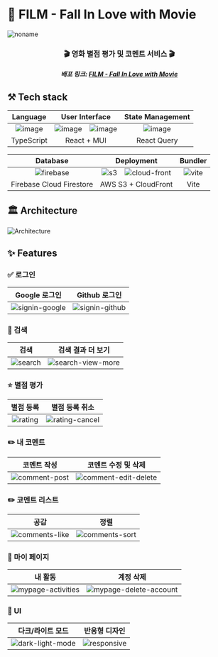 # 🎥 FILM - Fall In Love with Movie
![noname](https://github.com/donghun-k/fall-in-love-with-movie/assets/60064471/bccd41af-dac3-44ed-9ab3-d3465baa1fac)

<h3 align="center">🎬 영화 별점 평가 및 코멘트 서비스 🎬</h3>
<h5 align="center">배포 링크: <a href="https://fall-in-love-with-movie.site">FILM - Fall In Love with Movie</a></h5>

## ⚒️ Tech stack
|Language|User Interface|State Management|
|:---:|:---:|:---:|
|![image](https://github.com/donghun-k/fall-in-love-with-movie/assets/60064471/3ca9aaba-151d-4958-8a44-a83a5b71a1fc)|![image](https://github.com/donghun-k/fall-in-love-with-movie/assets/60064471/77f75a78-fed9-4d11-8a7b-bdf519fad6ce)&nbsp;&nbsp;&nbsp;&nbsp;![image](https://github.com/donghun-k/fall-in-love-with-movie/assets/60064471/f4612863-f2d8-4444-b942-d6c439381c23)|![image](https://github.com/donghun-k/fall-in-love-with-movie/assets/60064471/c9263ea3-a154-4f80-8a08-031f01643e2f)|
|TypeScript|React + MUI|React Query|

|Database|Deployment|Bundler|
|:---:|:---:|:---:|
|![firebase](https://github.com/donghun-k/fall-in-love-with-movie/assets/60064471/abb25f5d-8862-4619-be81-d3953ce6bfe1)|![s3](https://github.com/donghun-k/fall-in-love-with-movie/assets/60064471/92af66a6-826b-4844-8cf4-bf13eaef153f)&nbsp;&nbsp;&nbsp;&nbsp;![cloud-front](https://github.com/donghun-k/fall-in-love-with-movie/assets/60064471/90079b28-e258-4adf-986c-aeaa88aa1654)|![vite](https://github.com/donghun-k/fall-in-love-with-movie/assets/60064471/3b5a9c6f-246b-41d6-9764-e8e0a81fc280)|
|Firebase Cloud Firestore|AWS S3 + CloudFront|Vite|


## 🏛️ Architecture
![Architecture](https://github.com/donghun-k/fall-in-love-with-movie/assets/60064471/7f029863-c831-4d5e-881c-4b8a33f62daf)



## ✨ Features
### ✅ 로그인
|Google 로그인|Github 로그인|
|:---:|:---:|
|![signin-google](https://github.com/donghun-k/fall-in-love-with-movie/assets/60064471/e845057b-b56b-4024-ba91-f9e93eda96ef)|![signin-github](https://github.com/donghun-k/fall-in-love-with-movie/assets/60064471/aee8ba0c-cc6a-4039-bc5f-83c4ca11ef30)|
### 🔎 검색
|검색|검색 결과 더 보기|
|:---:|:---:|
|![search](https://github.com/donghun-k/fall-in-love-with-movie/assets/60064471/516b519e-e0b6-4731-a25b-d464dd882904)|![search-view-more](https://github.com/donghun-k/fall-in-love-with-movie/assets/60064471/5814479c-1781-4dfc-8403-af8b930fe71f)|
### ⭐ 별점 평가
|별점 등록|별점 등록 취소|
|:---:|:---:|
|![rating](https://github.com/donghun-k/fall-in-love-with-movie/assets/60064471/fdc0f775-b747-4567-a2d6-aaa7f6e71f61)|![rating-cancel](https://github.com/donghun-k/fall-in-love-with-movie/assets/60064471/1ec5e8f9-a7aa-4a57-a9cc-77f9962317da)|
### ✏️ 내 코멘트
|코멘트 작성|코멘트 수정 및 삭제|
|:---:|:---:|
|![comment-post](https://github.com/donghun-k/fall-in-love-with-movie/assets/60064471/9db676b3-09cf-429b-9b26-08c5b66d93c4)|![comment-edit-delete](https://github.com/donghun-k/fall-in-love-with-movie/assets/60064471/c7d5a73b-5a2b-4454-9df7-201b26be1026)|
### ✏️ 코멘트 리스트
|공감|정렬|
|:---:|:---:|
|![comments-like](https://github.com/donghun-k/fall-in-love-with-movie/assets/60064471/29eef57f-2ecd-4b0d-9c59-59cbe44d7983)|![comments-sort](https://github.com/donghun-k/fall-in-love-with-movie/assets/60064471/de86fcc1-1f4d-4664-89bb-1d53ba5176d6)|
### 👤 마이 페이지
|내 활동|계정 삭제|
|:---:|:---:|
|![mypage-activities](https://github.com/donghun-k/fall-in-love-with-movie/assets/60064471/0e274669-3ba5-4fea-9779-65a6394328aa)|![mypage-delete-account](https://github.com/donghun-k/fall-in-love-with-movie/assets/60064471/f1c12ca6-c8dc-4918-a67a-8c8d7ce17826)|
### 💄 UI
|다크/라이트 모드|반응형 디자인|
|:---:|:---:|
|![dark-light-mode](https://github.com/donghun-k/fall-in-love-with-movie/assets/60064471/cba19f4f-95e7-4806-b1e0-b832bec0a7ca)|![responsive](https://github.com/donghun-k/fall-in-love-with-movie/assets/60064471/584c8251-0f59-4604-8119-4025e2154ec1)|
